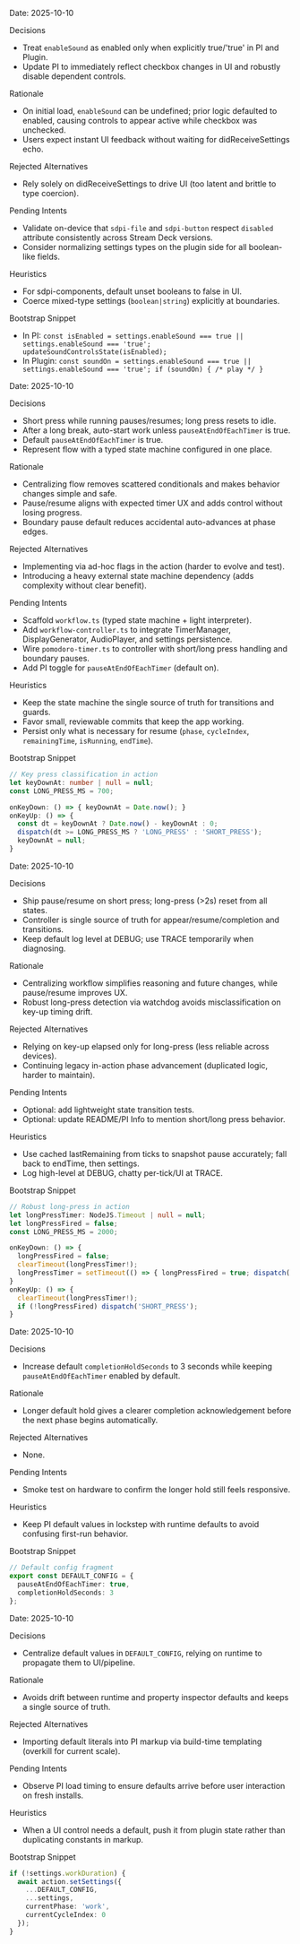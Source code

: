 Date: 2025-10-10

Decisions
- Treat `enableSound` as enabled only when explicitly true/'true' in PI and Plugin.
- Update PI to immediately reflect checkbox changes in UI and robustly disable dependent controls.

Rationale
- On initial load, `enableSound` can be undefined; prior logic defaulted to enabled, causing controls to appear active while checkbox was unchecked.
- Users expect instant UI feedback without waiting for didReceiveSettings echo.

Rejected Alternatives
- Rely solely on didReceiveSettings to drive UI (too latent and brittle to type coercion).

Pending Intents
- Validate on-device that `sdpi-file` and `sdpi-button` respect `disabled` attribute consistently across Stream Deck versions.
- Consider normalizing settings types on the plugin side for all boolean-like fields.

Heuristics
- For sdpi-components, default unset booleans to false in UI.
- Coerce mixed-type settings (`boolean|string`) explicitly at boundaries.

Bootstrap Snippet
- In PI: `const isEnabled = settings.enableSound === true || settings.enableSound === 'true'; updateSoundControlsState(isEnabled);`
- In Plugin: `const soundOn = settings.enableSound === true || settings.enableSound === 'true'; if (soundOn) { /* play */ }`

Date: 2025-10-10

Decisions
- Short press while running pauses/resumes; long press resets to idle.
- After a long break, auto-start work unless `pauseAtEndOfEachTimer` is true.
- Default `pauseAtEndOfEachTimer` is true.
- Represent flow with a typed state machine configured in one place.

Rationale
- Centralizing flow removes scattered conditionals and makes behavior changes simple and safe.
- Pause/resume aligns with expected timer UX and adds control without losing progress.
- Boundary pause default reduces accidental auto-advances at phase edges.

Rejected Alternatives
- Implementing via ad-hoc flags in the action (harder to evolve and test).
- Introducing a heavy external state machine dependency (adds complexity without clear benefit).

Pending Intents
- Scaffold `workflow.ts` (typed state machine + light interpreter).
- Add `workflow-controller.ts` to integrate TimerManager, DisplayGenerator, AudioPlayer, and settings persistence.
- Wire `pomodoro-timer.ts` to controller with short/long press handling and boundary pauses.
- Add PI toggle for `pauseAtEndOfEachTimer` (default on).

Heuristics
- Keep the state machine the single source of truth for transitions and guards.
- Favor small, reviewable commits that keep the app working.
- Persist only what is necessary for resume (`phase`, `cycleIndex`, `remainingTime`, `isRunning`, `endTime`).

Bootstrap Snippet
```ts
// Key press classification in action
let keyDownAt: number | null = null;
const LONG_PRESS_MS = 700;

onKeyDown: () => { keyDownAt = Date.now(); }
onKeyUp: () => {
  const dt = keyDownAt ? Date.now() - keyDownAt : 0;
  dispatch(dt >= LONG_PRESS_MS ? 'LONG_PRESS' : 'SHORT_PRESS');
  keyDownAt = null;
}
```

Date: 2025-10-10

Decisions
- Ship pause/resume on short press; long-press (>2s) reset from all states.
- Controller is single source of truth for appear/resume/completion and transitions.
- Keep default log level at DEBUG; use TRACE temporarily when diagnosing.

Rationale
- Centralizing workflow simplifies reasoning and future changes, while pause/resume improves UX.
- Robust long-press detection via watchdog avoids misclassification on key-up timing drift.

Rejected Alternatives
- Relying on key-up elapsed only for long-press (less reliable across devices).
- Continuing legacy in-action phase advancement (duplicated logic, harder to maintain).

Pending Intents
- Optional: add lightweight state transition tests.
- Optional: update README/PI Info to mention short/long press behavior.

Heuristics
- Use cached lastRemaining from ticks to snapshot pause accurately; fall back to endTime, then settings.
- Log high-level at DEBUG, chatty per-tick/UI at TRACE.

Bootstrap Snippet
```ts
// Robust long-press in action
let longPressTimer: NodeJS.Timeout | null = null;
let longPressFired = false;
const LONG_PRESS_MS = 2000;

onKeyDown: () => {
  longPressFired = false;
  clearTimeout(longPressTimer!);
  longPressTimer = setTimeout(() => { longPressFired = true; dispatch('LONG_PRESS'); }, LONG_PRESS_MS);
}
onKeyUp: () => {
  clearTimeout(longPressTimer!);
  if (!longPressFired) dispatch('SHORT_PRESS');
}
```
Date: 2025-10-10

Decisions
- Increase default `completionHoldSeconds` to 3 seconds while keeping `pauseAtEndOfEachTimer` enabled by default.

Rationale
- Longer default hold gives a clearer completion acknowledgement before the next phase begins automatically.

Rejected Alternatives
- None.

Pending Intents
- Smoke test on hardware to confirm the longer hold still feels responsive.

Heuristics
- Keep PI default values in lockstep with runtime defaults to avoid confusing first-run behavior.

Bootstrap Snippet
```ts
// Default config fragment
export const DEFAULT_CONFIG = {
  pauseAtEndOfEachTimer: true,
  completionHoldSeconds: 3
};
```
Date: 2025-10-10

Decisions
- Centralize default values in `DEFAULT_CONFIG`, relying on runtime to propagate them to UI/pipeline.

Rationale
- Avoids drift between runtime and property inspector defaults and keeps a single source of truth.

Rejected Alternatives
- Importing default literals into PI markup via build-time templating (overkill for current scale).

Pending Intents
- Observe PI load timing to ensure defaults arrive before user interaction on fresh installs.

Heuristics
- When a UI control needs a default, push it from plugin state rather than duplicating constants in markup.

Bootstrap Snippet
```ts
if (!settings.workDuration) {
  await action.setSettings({
    ...DEFAULT_CONFIG,
    ...settings,
    currentPhase: 'work',
    currentCycleIndex: 0
  });
}
```
